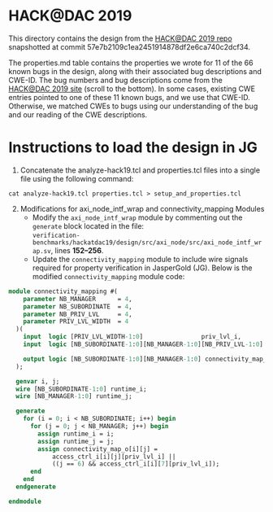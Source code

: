 # HACK@DAC 2019
This directory contains the design from the [HACK@DAC 2019 repo](https://github.com/HACK-EVENT/hackatdac19) snapshotted at commit 57e7b2109c1ea2451914878df2e6ca740c2dcf34.

The properties.md table contains the properties we wrote for 11 of the 66 known bugs in the design, along with their associated bug descriptions and CWE-ID. The bug numbers and bug descriptions come from the [HACK@DAC 2019 site](https://hackthesilicon.com/dac19-setup/) (scroll to the bottom). In some cases, existing CWE entries pointed to one of these 11 known bugs, and we use that CWE-ID. Otherwise, we matched CWEs to bugs using our understanding of the bug and our reading of the CWE descriptions. 

# Instructions to load the design in JG

1. Concatenate the analyze-hack19.tcl and properties.tcl files into a single file using the following command:

```
cat analyze-hack19.tcl properties.tcl > setup_and_properties.tcl
```

2. Modifications for axi_node_intf_wrap and connectivity_mapping Modules
   * Modify the `axi_node_intf_wrap` module by commenting out the `generate` block located in the file:  
`verification-benchmarks/hackatdac19/design/src/axi_node/src/axi_node_intf_wrap.sv`, lines **152–256**.
   * Update the `connectivity_mapping` module to include wire signals required for property verification in JasperGold (JG). Below is the modified `connectivity_mapping` module code: 
```systemverilog
module connectivity_mapping #(
    parameter NB_MANAGER      = 4,
    parameter NB_SUBORDINATE  = 4,
    parameter NB_PRIV_LVL     = 4,
    parameter PRIV_LVL_WIDTH  = 4
  )(
    input  logic [PRIV_LVL_WIDTH-1:0]                priv_lvl_i,
    input  logic [NB_SUBORDINATE-1:0][NB_MANAGER-1:0][NB_PRIV_LVL-1:0] access_ctrl_i,

    output logic [NB_SUBORDINATE-1:0][NB_MANAGER-1:0] connectivity_map_o
  );

  genvar i, j;
  wire [NB_SUBORDINATE-1:0] runtime_i;
  wire [NB_MANAGER-1:0] runtime_j;

  generate
    for (i = 0; i < NB_SUBORDINATE; i++) begin
      for (j = 0; j < NB_MANAGER; j++) begin
        assign runtime_i = i;
        assign runtime_j = j;
        assign connectivity_map_o[i][j] = 
            access_ctrl_i[i][j][priv_lvl_i] || 
            ((j == 6) && access_ctrl_i[i][7][priv_lvl_i]);
      end
    end
  endgenerate

endmodule
```
